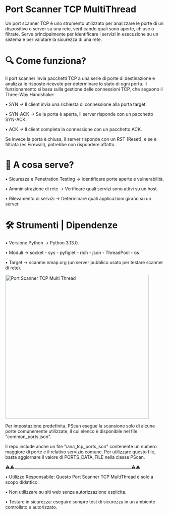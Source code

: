 # Port Scanner TCP MultiThread 
Un port scanner TCP è uno strumento utilizzato per analizzare le porte di un dispositivo o server su una rete, verificando quali sono aperte, chiuse o filtrate.
Serve principalmente per identificare i servizi in esecuzione su un sistema e per valutare la sicurezza di una rete.

# 🔍 Come funziona?
Il port scanner invia pacchetti TCP a una serie di porte di destinazione e analizza le risposte ricevute per determinare lo stato di ogni porta.
Il funzionamento si basa sulla gestione delle connessioni TCP, che seguono il Three-Way Handshake:

• SYN → Il client invia una richiesta di connessione alla porta target.

• SYN-ACK → Se la porta è aperta, il server risponde con un pacchetto SYN-ACK.

• ACK → Il client completa la connessione con un pacchetto ACK.

Se invece la porta è chiusa, il server risponde con un RST (Reset), e se è filtrata (es.Firewall), potrebbe non rispondere affatto.

# 🎯 A cosa serve?

• Sicurezza e Penetration Testing → Identificare porte aperte e vulnerabilità.

• Amministrazione di rete → Verificare quali servizi sono attivi su un host.

• Rilevamento di servizi → Determinare quali applicazioni girano su un server.

# 🛠 Strumenti | Dipendenze
• Versione Python  →  Python 3.13.0.

• Moduli  →  socket - sys - pyfiglet - rich - json - ThreadPool - os 

• Target  →  scanme.nmap.org (un server pubblico usato per testare scanner di rete).

<img width="455" alt="Port Scanner TCP Multi Thread " src="https://github.com/user-attachments/assets/23223188-f78a-43f0-8c40-328c7116c4e7" />



Per impostazione predefinita, PScan esegue la scansione solo di alcune porte comunemente utilizzate, il cui elenco è disponibile nel file "common_ports.json".

Il repo include anche un file "iana_tcp_ports,json" contenente un numero maggiore di porte e il relativo servizio comune. 
Per utilizzare questo file, basta aggiornare il valore di PORTS_DATA_FILE nella classe PScan.

⚠️⚠️__________________________________________________________⚠️⚠️

• Utilizzo Responsabile: Questo Port Scanner TCP MultiThread è solo a scopo didattico.

• Non utilizzare su siti web senza autorizzazione esplicita.

• Testare in sicurezza: eseguire sempre test di sicurezza in un ambiente controllato e autorizzato.
